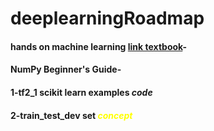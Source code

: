 # deeplearningRoadmap
#### hands on machine learning [link textbook](https://github.com/ageron/handson-ml3)-
#### NumPy Beginner's Guide-
#### 1-tf2_1 scikit learn examples *code*
#### 2-train_test_dev set <font color="yellow">*concept*</font>
